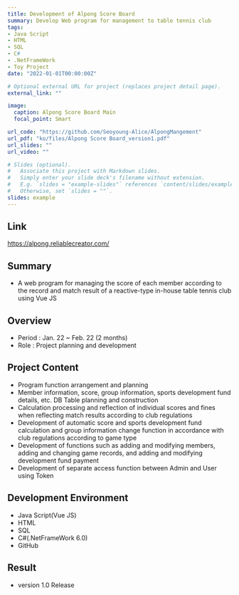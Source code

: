 ```yaml
---
title: Development of Alpong Score Board
summary: Develop Web program for management to table tennis club
tags:
- Java Script
- HTML
- SQL
- C#
- .NetFrameWork
- Toy Project
date: "2022-01-01T00:00:00Z"

# Optional external URL for project (replaces project detail page).
external_link: ""

image:
  caption: Alpong Score Board Main
  focal_point: Smart

url_code: "https://github.com/Seoyoung-Alice/AlpongMangement"
url_pdf: "ko/files/Alpong Score Board_version1.pdf"
url_slides: ""
url_video: ""

# Slides (optional).
#   Associate this project with Markdown slides.
#   Simply enter your slide deck's filename without extension.
#   E.g. `slides = "example-slides"` references `content/slides/example-slides.md`.
#   Otherwise, set `slides = ""`.
slides: example
---
```

## Link
https://alpong.reliablecreator.com/

##	Summary
- A web program for managing the score of each member according to the record and match result of a reactive-type in-house table tennis club using Vue JS

##	Overview
- Period : Jan. 22 ~ Feb. 22 (2 months)
- Role : Project planning and development

##	Project Content
- Program function arrangement and planning
- Member information, score, group information, sports development fund details, etc. DB Table planning and construction
- Calculation processing and reflection of individual scores and fines when reflecting match results according to club regulations
- Development of automatic score and sports development fund calculation and group information change function in accordance with club regulations according to game type
- Development of functions such as adding and modifying members, adding and changing game records, and adding and modifying development fund payment
- Development of separate access function between Admin and User using Token

##	Development Environment
- Java Script(Vue JS)
- HTML
- SQL
- C#(.NetFrameWork 6.0)
- GitHub

##	Result
- version 1.0 Release
